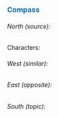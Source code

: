 




### <span style="color:#0070c0">Compass</span>
###### North (source):


Characters:


###### West (similar):


###### East (opposite):


###### South (topic):


